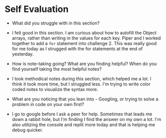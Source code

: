 # Self Evaluation

- What did you struggle with in this section?
* I felt good in this section.  I am curious about how to autofill the Object arrays, rather than writing in the values for each key.  Piper and I worked together to add a `for` statement into challenge 2.  This was really good for me today as I strugged with the for statements at the end of yesterday. 
- How is note-taking going? What are you finding helpful? When do you find yourself taking the most helpful notes?
* I took methodical notes during this section, which helped me a lot.  I think it took more time, but I struggled less.  I'm trying to write color coded notes to visualize the syntax more.
- What are you noticing that you lean into - Googling, or trying to solve a problem in code on your own first?
* I go to google before I ask a peer for help.  Sometimes that leads me down a rabbit hole, but I'm finding I find the answer on my own a lot.  I'm also utilizing the console and replit more today and that is helping me debug quicker.
